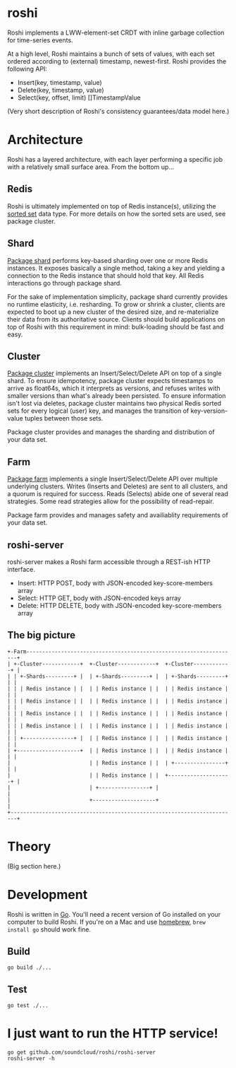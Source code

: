 # roshi

Roshi implements a LWW-element-set CRDT with inline garbage collection for
time-series events.

At a high level, Roshi maintains a bunch of sets of values, with each set
ordered according to (external) timestamp, newest-first. Roshi provides the
following API:

* Insert(key, timestamp, value)
* Delete(key, timestamp, value)
* Select(key, offset, limit) []TimestampValue

(Very short description of Roshi's consistency guarantees/data model here.)

# Architecture

Roshi has a layered architecture, with each layer performing a specific
job with a relatively small surface area. From the bottom up...

## Redis

Roshi is ultimately implemented on top of Redis instance(s), utilizing the
[sorted set][sorted-set] data type. For more details on how the sorted sets
are used, see package cluster.

[sorted-set]: http://redis.io/commands#sorted_set

## Shard

[Package shard][shard] performs key-based sharding over one or more Redis
instances. It exposes basically a single method, taking a key and yielding a
connection to the Redis instance that should hold that key. All Redis
interactions go through package shard.

For the sake of implementation simplicity, package shard currently provides no
runtime elasticity, i.e. resharding. To grow or shrink a cluster, clients are
expected to boot up a new cluster of the desired size, and re-materialize
their data from its authoritative source. Clients should build applications on
top of Roshi with this requirement in mind: bulk-loading should be fast and
easy.

[shard]: http://github.com/soundcloud/roshi/tree/master/shard

## Cluster

[Package cluster][cluster] implements an Insert/Select/Delete API on top of
a single shard. To ensure idempotency, package cluster expects timestamps to
arrive as float64s, which it interprets as versions, and refuses writes with
smaller versions than what's already been persisted. To ensure information
isn't lost via deletes, package cluster maintains two physical Redis sorted
sets for every logical (user) key, and manages the transition of key-version-
value tuples between those sets.

Package cluster provides and manages the sharding and distribution of your
data set.

[cluster]: http://github.com/soundcloud/roshi/tree/master/cluster

## Farm

[Package farm][farm] implements a single Insert/Select/Delete API over multiple
underlying clusters. Writes (Inserts and Deletes) are sent to all clusters, and
a quorum is required for success. Reads (Selects) abide one of several read
strategies. Some read strategies allow for the possibility of read-repair.

Package farm provides and manages safety and availiablity requirements of your
data set.

[farm]: http://github.com/soundcloud/roshi/tree/master/farm

## roshi-server

roshi-server makes a Roshi farm accessible through a REST-ish HTTP interface.

* Insert: HTTP POST, body with JSON-encoded key-score-members array
* Select: HTTP GET, body with JSON-encoded keys array
* Delete: HTTP DELETE, body with JSON-encoded key-score-members array

## The big picture

```
+-Farm-------------------------------------------------------------------+
| +-Cluster------------+  +-Cluster------------+  +-Cluster------------+ |
| | +-Shards---------+ |  | +-Shards---------+ |  | +-Shards---------+ | |
| | | Redis instance | |  | | Redis instance | |  | | Redis instance | | |
| | | Redis instance | |  | | Redis instance | |  | | Redis instance | | |
| | | Redis instance | |  | | Redis instance | |  | | Redis instance | | |
| | | Redis instance | |  | | Redis instance | |  | | Redis instance | | |
| | +----------------+ |  | | Redis instance | |  | | Redis instance | | |
| +--------------------+  | | Redis instance | |  | | Redis instance | | |
|                         | | Redis instance | |  | +----------------+ | |
|                         | | Redis instance | |  +--------------------+ |
|                         | +----------------+ |                         |
|                         +--------------------+                         |
+------------------------------------------------------------------------+
```

# Theory

(Big section here.)

# Development

Roshi is written in [Go](http://golang.org). You'll need a recent version of
Go installed on your computer to build Roshi. If you're on a Mac and use
[homebrew](http://brew.sh), `brew install go` should work fine.

## Build

    go build ./...

## Test

    go test ./...

# I just want to run the HTTP service!

    go get github.com/soundcloud/roshi/roshi-server
    roshi-server -h

